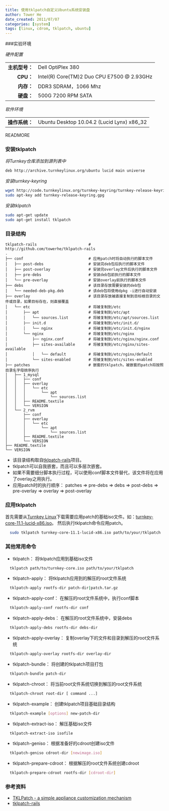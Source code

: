 ```yaml
---
title: 使用tklpatch自定义Ubuntu系统安装盘
author: Tower He
date_created: 2011/07/07
categories: [system]
tags: [linux, cdrom, tklpatch, ubuntu]
---
```


###实验环境

*硬件配置*

<table>
  <tr>
    <td style="text-align:right"><strong>主机型号：</strong></td><td>Dell OptiPlex 380</td>
  </tr>
  <tr>
    <td style="text-align:right"><strong>CPU：</strong></td><td>Intel(R) Core(TM)2 Duo CPU  E7500  @ 2.93GHz</td>
  </tr>
  <tr>
    <td style="text-align:right"><strong>内存：</strong></td><td>DDR3 SDRAM，1066 Mhz</td>
  </tr>
  <tr>
    <td style="text-align:right"><strong>硬盘：</strong></td><td>500G 7200 RPM SATA</td>
  </tr>
</table>

*软件环境*

<table>
  <tr>
    <td style="text-align:right"><strong>操作系统：</strong></td><td>Ubuntu Desktop 10.04.2 (Lucid Lynx) x86_32</td>
  </tr>
</table>

READMORE

### 安装tklpatch

*将Turnkey仓库添加到源列表中*

```bash
deb http://archive.turnkeylinux.org/ubuntu lucid main universe
```

*安装turnkey-keyring*

```bash
wget http://code.turnkeylinux.org/turnkey-keyring/turnkey-release-keyring.gpg
sudo apt-key add turnkey-release-keyring.gpg
```

*安装tklpatch*

```bash
sudo apt-get update
sudo apt-get install tklpatch
```

### 目录结构

```
tklpatch-rails                       # http://github.com/towerhe/tklpatch-rails
.
├── conf                             # 应用patch时将自动执行的脚本文件
│   ├── post-debs                    # 安装完deb包后执行的脚本文件
│   ├── post-overlay                 # 安装完overlay文件后执行的脚本文件
│   ├── pre-debs                     # 安装deb包前执行的脚本文件
│   └── pre-overlay                  # 安装overlay前执行的脚本文件
├── debs                             # 该目录存放需要安装的deb包
│   └── needed-deb-pkg.deb           # 该deb包将使用dpkg -i进行自动安装
├── overlay                          # 该目录存放被直接复制到目标根目录的文件或目录，如果目标存在，则直接覆盖
│   └── etc                          # 将被复制到/etc
│       ├── apt                      # 将被复制到/etc/apt
│       │   └── sources.list         # 将被复制到/etc/apt/sources.list
│       ├── init.d                   # 将被复制到/etc/init.d/
│       │   └── nginx                # 将被复制到/etc/init.d/nginx
│       └── nginx                    # 将被复制到/etc/nginx
│           ├── nginx.conf           # 将被复制到/etc/nginx/nginx.conf
│           ├── sites-available      # 将被复制到/etc/nginx/sites-available
│           │   └── default          # 将被复制到/etc/nginx/default
│           └── sites-enabled        # 将被复制到/etc/sites-enabled
├── patches                          # 嵌套的tklpatch，被嵌套的patch将按照目录名字母排序执行
│   ├── 1_mysql
│   │   ├── conf
│   │   ├── overlay
│   │   │   └── etc
│   │   │       └── apt
│   │   │           └── sources.list
│   │   ├── README.textile
│   │   └── VERSION
│   └── 2_rvm
│       ├── conf
│       ├── overlay
│       │   └── etc
│       │       └── apt
│       │           └── sources.list
│       ├── README.textile
│       └── VERSION
├── README.textile
└── VERSION
```

* 该目录结构取自[tklpatch-rails](http://github.com/towerhe/tklpatch-rails)项目。
* tklpatch可以自我嵌套，而且可以多层次嵌套。
* 如果不需要细分脚本执行过程，可以使用conf脚本文件替代，该文件将在应用了overlay之用执行。
* 应用patch时的执行顺序： patches => pre-debs => debs => post-debs => pre-overlay => overlay => post-overlay

### 应用tklpatch

首先需要从[Turnkey Linux](http://www.turnkeylinux.com)下载需要应用patch的基础iso文件。如：[turnkey-core-11.1-lucid-x86.iso](http://downloads.sourceforge.net/project/turnkeylinux/turnkey-core/11.1-lucid-x86/turnkey-core-11.1-lucid-x86.iso)。
然后执行tklpatch命令应用patch。

```bash
  sudo tklpatch turnkey-core-11.1-lucid-x86.iso path/to/your/tklpatch
```

### 其他常用命令

* tklpatch： 将tklpatch应用到基础iso文件

```bash
  tklpatch path/to/turnkey-core.iso path/to/your/tklpatch
```

* tklpatch-apply： 将tklpatch应用到的解压的root文件系统

```bash
  tklpatch-apply rootfs-dir patch-dir|patch.tar.gz
```

* tklpatch-apply-conf： 在解压的root文件系统中，执行conf脚本

```bash
  tklpatch-apply-conf rootfs-dir conf
```

* tklpatch-apply-debs： 在解压的root文件系统中，安装debs

```bash
  tklpatch-apply-debs rootfs-dir debs-dir
```

* tklpatch-apply-overlay： 复制overlay下的文件和目录到解压的root文件系统

```bash
  tklpatch-apply-overlay rootfs-dir overlay-dir
```

* tklpatch-bundle： 将创建的tklpatch项目打包

```bash
  tklpatch-bundle patch-dir
```

* tklpatch-chroot： 将当前root文件系统切换到解压的root文件系统

```bash
  tklpatch-chroot root-dir [ command ...]
```

* tklpatch-example： 创建tklpatch项目基础目录结构

```bash
  tklpatch-example [options] new-patch-dir
```

* tklpatch-extract-iso： 解压基础iso文件

```bash
  tklpatch-extract-iso isofile
```

* tklpatch-geniso： 根据准备好的cdroot创建iso文件

```bash
  tklpatch-geniso cdroot-dir [newimage.iso]
```

* tklpatch-prepare-cdroot： 根据解压的root文件系统创建cdroot

```bash
  tklpatch-prepare-cdroot rootfs-dir [cdroot-dir]
```

### 参考资料

* [TKLPatch - a simple appliance customization mechanism](http://www.turnkeylinux.org/docs/tklpatch)
* [tklpatch-rails](http://github.com/towerhe/tklpatch-rails)

